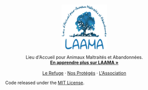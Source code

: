 <p align="center">
  <a href="https://moodule.github.io/laama">
    <img src="./assets/images/logo.png" alt="LAAMA logo" width="144" height="144">
  </a>
</p>

<p align="center">
  Lieu d'Accueil pour Animaux Maltraités et Abandonnées.
  <br>
  <a href="https://moodule.github.io/laama"><strong>En apprendre plus sur LAAMA »</strong></a>
  <br>
  <br>
  <a href="https://moodule.github.io/laama/refuge">Le Refuge</a>
  ·
  <a href="https://moodule.github.io/laama/rescued">Nos Protégés</a>
  ·
  <a href="https://moodule.github.io/laama/association">L'Association</a>
</p>

Code released under the [MIT License](https://github.com/moodule/laama/blob/master/LICENSE).